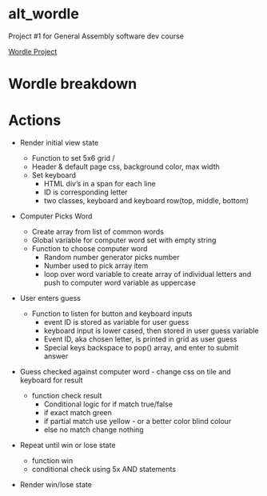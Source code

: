 # alt_wordle

Project #1 for General Assembly software dev course 

[Wordle Project](https://ultimatebbqribs.github.io/alt_wordle/)

# Wordle breakdown

# Actions

- Render initial view state
    - Function to set 5x6 grid /
    - Header & default page css, background color, max width
    - Set keyboard
        - HTML div’s in a span for each line
        - ID is corresponding letter
        - two classes, keyboard and keyboard row(top, middle, bottom)
        
- Computer Picks Word
    - Create array from list of common words
    - Global variable for computer word set with empty string
    - Function to choose computer word
        - Random number generator picks number
        - Number used to pick array item
        - loop over word variable to create array of individual letters and push to computer word variable as uppercase
        
- User enters guess
    - Function to listen for button and keyboard inputs
        - event ID is stored as variable for user guess
        - keyboard input is lower cased, then stored in user guess variable
        - Event ID, aka chosen letter, is printed in grid as user guess
        - Special keys backspace to pop() array, and enter to submit answer
        
- Guess checked against computer word - change css on tile and keyboard for result
    - function check result
        - Conditional logic for if match true/false
        - if exact match green
        - if partial match use yellow - or a better color blind colour
        - else no match change nothing

- Repeat until win or lose state
    - function win
    - conditional check using 5x AND statements
- Render win/lose state

